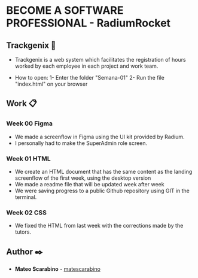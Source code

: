 # BECOME A SOFTWARE PROFESSIONAL - RadiumRocket

## Trackgenix 🚀
- Trackgenix is ​​a web system which facilitates the registration of hours worked by each employee in each project and work team.

- How to open:
1- Enter the folder "Semana-01"
2- Run the file "index.html" on your browser

## Work 📋
### Week 00 Figma
- We made a screenflow in Figma using the UI kit provided by Radium.
- I personally had to make the SuperAdmin role screen.

### Week 01 HTML
- We create an HTML document that has the same content as the landing screenflow of the first week, using the desktop version
- We made a readme file that will be updated week after week
- We were saving progress to a public Github repository using GIT in the terminal.

### Week 02 CSS
- We fixed the HTML from last week with the corrections made by the tutors.


## Author ✒️
- **Mateo Scarabino** - [matescarabino](https://github.com/matescarabino)

